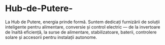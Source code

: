 # Hub-de-Putere-
La Hub de Putere, energia prinde formă. Suntem dedicați furnizării de soluții inteligente pentru alimentare, conversie și control electric — de la invertoare de înaltă eficiență, la surse de alimentare, stabilizatoare, baterii, controlere solare și accesorii pentru instalații autonome.
